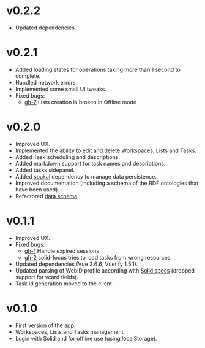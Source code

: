 # v0.2.2

- Updated dependencies.

# v0.2.1

- Added loading states for operations taking more than 1 second to complete.
- Handled network errors.
- Implemented some small UI tweaks.
- Fixed bugs:
    - [gh-7](https://github.com/NoelDeMartin/solid-focus/issues/7) Lists creation is broken in Offline mode

# v0.2.0

- Improved UX.
- Implemented the ability to edit and delete Workspaces, Lists and Tasks.
- Added Task scheduling and descriptions.
- Added markdown support for task names and descriptions.
- Added tasks sidepanel.
- Added [soukai](https://soukai.js.org/) dependency to manage data persistence.
- Improved documentation (including a schema of the RDF ontologies that have been used).
- Refactored [data schema](https://github.com/NoelDeMartin/solid-focus/tree/v0.2.0/docs#data-schema).

# v0.1.1

- Improved UX.
- Fixed bugs:
    - [gh-1](https://github.com/NoelDeMartin/solid-focus/issues/1) Handle expired sessions
    - [gh-2](https://github.com/NoelDeMartin/solid-focus/issues/2) solid-focus tries to load tasks from wrong resources
- Updated dependencies (Vue 2.6.6, Vuetify 1.5.1).
- Updated parsing of WebID profile according with [Solid specs](https://github.com/solid/solid-spec/blob/master/solid-webid-profiles.md#minimum-recommended-profile-information) (dropped support for vcard fields).
- Task id generation moved to the client.

# v0.1.0

- First version of the app.
- Workspaces, Lists and Tasks management.
- Login with Solid and for offline use (using localStorage).
